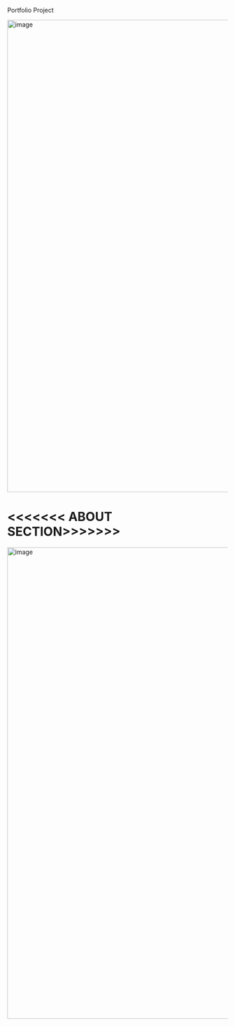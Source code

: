 Portfolio Project 

<img width="1919" height="1079" alt="image" src="https://github.com/user-attachments/assets/cb39980c-191e-44f2-94fe-868b0b6c3748" />


<<<<<<< ABOUT SECTION>>>>>>>
=======
<img width="1919" height="1077" alt="image" src="https://github.com/user-attachments/assets/d0ea21d8-2652-4042-a231-65a0ef9bcf04" />


